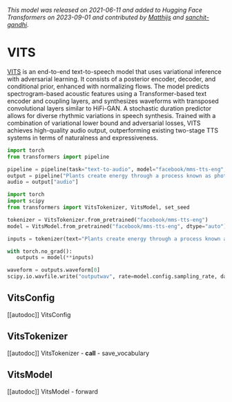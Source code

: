 <!--Copyright 2023 The HuggingFace Team. All rights reserved.

Licensed under the Apache License, Version 2.0 (the "License"); you may not use this file except in compliance with
the License. You may obtain a copy of the License at

http://www.apache.org/licenses/LICENSE-2.0

Unless required by applicable law or agreed to in writing, software distributed under the License is distributed on
an "AS IS" BASIS, WITHOUT WARRANTIES OR CONDITIONS OF ANY KIND, either express or implied. See the License for the
specific language governing permissions and limitations under the License.
-->
*This model was released on 2021-06-11 and added to Hugging Face Transformers on 2023-09-01 and contributed by [Matthijs](https://huggingface.co/Matthijs) and [sanchit-gandhi](https://huggingface.co/sanchit-gandhi).*

# VITS

[VITS](https://huggingface.co/papers/2106.06103) is an end-to-end text-to-speech model that uses variational inference with adversarial learning. It consists of a posterior encoder, decoder, and conditional prior, enhanced with normalizing flows. The model predicts spectrogram-based acoustic features using a Transformer-based text encoder and coupling layers, and synthesizes waveforms with transposed convolutional layers similar to HiFi-GAN. A stochastic duration predictor allows for diverse rhythmic variations in speech synthesis. Trained with a combination of variational lower bound and adversarial losses, VITS achieves high-quality audio output, outperforming existing two-stage TTS systems in terms of naturalness and expressiveness.

<hfoptions id="usage">
<hfoption id="Pipeline">

```py
import torch
from transformers import pipeline

pipeline = pipeline(task="text-to-audio", model="facebook/mms-tts-eng", dtype="auto")
output = pipeline("Plants create energy through a process known as photosynthesis.")
audio = output["audio"]
```

</hfoption>
<hfoption id="VitsModel">

```py
import torch
import scipy
from transformers import VitsTokenizer, VitsModel, set_seed

tokenizer = VitsTokenizer.from_pretrained("facebook/mms-tts-eng")
model = VitsModel.from_pretrained("facebook/mms-tts-eng", dtype="auto")

inputs = tokenizer(text="Plants create energy through a process known as photosynthesis.", return_tensors="pt")

with torch.no_grad():
   outputs = model(**inputs)

waveform = outputs.waveform[0]
scipy.io.wavfile.write("outputwav", rate=model.config.sampling_rate, data=waveform)
```

</hfoption>
</hfoptions>

## VitsConfig

[[autodoc]] VitsConfig

## VitsTokenizer

[[autodoc]] VitsTokenizer
    - __call__
    - save_vocabulary

## VitsModel

[[autodoc]] VitsModel
    - forward


